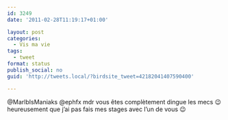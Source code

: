 ```yaml
---
id: 3249
date: '2011-02-28T11:19:17+01:00'

layout: post
categories:
  - Vis ma vie
tags:
  - tweet
format: status
publish_social: no
guid: 'http://tweets.local/?birdsite_tweet=42182041407590400'

---
```


@MarlbIsManiaks @ephfx mdr vous êtes complètement dingue les mecs 😉 heureusement que j’ai pas fais mes stages avec l’un de vous 😉